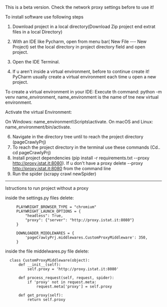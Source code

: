 This is a beta version.
Check the network proxy settings before to use it!

To install software use following steps
1.	Download project in a local directory(Download Zip project end extrat files in a local Directory)
2.	With an IDE like Pycharm, open from menu bar( New File --- New Project) set the local directory in project directory field and open project.
3.	Open the IDE Terminal.
   
4.	If u aren't inside a virtual environment, before to continue create it! PyCharm usually create a virtual environment each time u open a new project.

To create a virtual environment in your IDE: Execute th command: python -m venv name_environment, name_environment is the name of tne new virtual environment. 


Activate the virtual Environment:

On Windows: name_environment\Scripts\activate.
On macOS and Linux: name_environment/bin/activate.
  
6.	Navigate in the directory tree until to reach the project directory (pageCrawlyPrj)
7.	To reach the project directory in the terminal use these commands (Cd..  cd pageCrawlyPrj)
8.	Install project dependencies (pip install  -r requirements.txt --proxy http://proxy.istat.it:8080). If u don't have a proxy delete  --proxy http://proxy.istat.it:8080 from the command line
9.	Run the spider (scrapy crawl newSpider)



*********************************************************************
Istructions to run project without a proxy


inside the settings.py files delete:

         PLAYWRIGHT_BROWSER_TYPE = "chromium"
         PLAYWRIGHT_LAUNCH_OPTIONS = {
             "headless": True,
             "proxy": {"server": "http://proxy.istat.it:8080"}
         }
         
         DOWNLOADER_MIDDLEWARES = {
             'pageCrawlyPrj.middlewares.CustomProxyMiddleware': 350,
         }


inside the file middelwares.py file delete:

      class CustomProxyMiddleware(object):
          def __init__(self):
              self.proxy = 'http://proxy.istat.it:8080'
      
          def process_request(self, request, spider):
              if 'proxy' not in request.meta:
                  request.meta['proxy'] = self.proxy
      
          def get_proxy(self):
              return self.proxy


